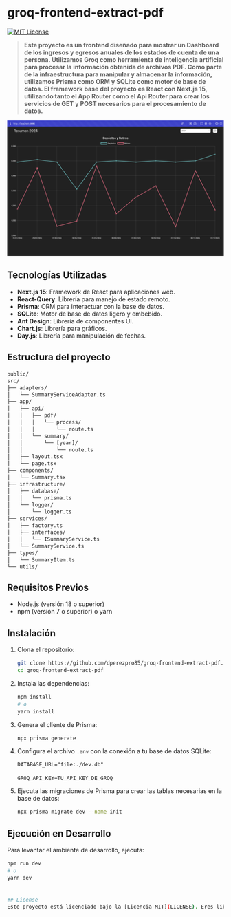 # groq-frontend-extract-pdf

[![MIT License](https://img.shields.io/badge/License-MIT-green.svg)](LICENSE)  

>**Este proyecto es un frontend diseñado para mostrar un Dashboard de los ingresos y egresos anuales de los estados de cuenta de una persona.
Utilizamos Groq como herramienta de inteligencia artificial para procesar la información obtenida de archivos PDF.
Como parte de la infraestructura para manipular y almacenar la información, utilizamos Prisma como ORM y SQLite como motor de base de datos. El framework base del proyecto es React con Next.js 15, utilizando tanto el App Router como el Api Router para crear los servicios de GET y POST necesarios para el procesamiento de datos.**

![Demo](public/demo.png)

## Tecnologías Utilizadas

- **Next.js 15**: Framework de React para aplicaciones web.
- **React-Query**: Librería para manejo de estado remoto.
- **Prisma**: ORM para interactuar con la base de datos.
- **SQLite**: Motor de base de datos ligero y embebido.
- **Ant Design**: Librería de componentes UI.
- **Chart.js**: Librería para gráficos.
- **Day.js**: Librería para manipulación de fechas.

## Estructura del proyecto

```
public/                
src/
├── adapters/
│   └── SummaryServiceAdapter.ts
├── app/
│   ├── api/
│   │   ├── pdf/
│   │   │   └── process/
│   │   │       └── route.ts
│   │   └── summary/
│   │       └── [year]/
│   │           └── route.ts
│   ├── layout.tsx
│   └── page.tsx
├── components/
│   └── Summary.tsx
├── infrastructure/
│   ├── database/
│   │   └── prisma.ts
│   └── logger/
│       └── logger.ts
├── services/
│   ├── factory.ts
│   ├── interfaces/
│   │   └── ISummaryService.ts
│   └── SummaryService.ts
├── types/
│   └── SummaryItem.ts
└── utils/
```


## Requisitos Previos

- Node.js (versión 18 o superior)
- npm (versión 7 o superior) o yarn

## Instalación

1. Clona el repositorio:

    ```sh
    git clone https://github.com/dperezpro85/groq-frontend-extract-pdf.git
    cd groq-frontend-extract-pdf
    ```

2. Instala las dependencias:

    ```sh
    npm install
    # o
    yarn install
    ```

3. Genera el cliente de Prisma:

    ```sh
    npx prisma generate
    ```

4. Configura el archivo `.env` con la conexión a tu base de datos SQLite:

    ```env
    DATABASE_URL="file:./dev.db"

    GROQ_API_KEY=TU_API_KEY_DE_GROQ
    ```

5. Ejecuta las migraciones de Prisma para crear las tablas necesarias en la base de datos:

    ```sh
    npx prisma migrate dev --name init
    ```

## Ejecución en Desarrollo

Para levantar el ambiente de desarrollo, ejecuta:

```sh
npm run dev
# o
yarn dev


## License
Este proyecto está licenciado bajo la [Licencia MIT](LICENSE). Eres libre de usar y modificar este código para tus propios propósitos.  
